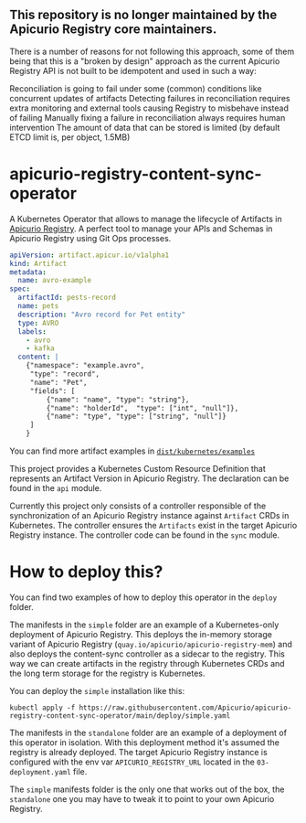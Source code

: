 ## This repository is no longer maintained by the Apicurio Registry core maintainers. 

There is a number of reasons for not following this approach, some of them being that this is a "broken by design" approach as the current Apicurio Registry API is not built to be idempotent and used in such a way:

Reconciliation is going to fail under some (common) conditions like concurrent updates of artifacts
Detecting failures in reconciliation requires extra monitoring and external tools causing Registry to misbehave instead of failing
Manually fixing a failure in reconciliation always requires human intervention
The amount of data that can be stored is limited (by default ETCD limit is, per object, 1.5MB)

# apicurio-registry-content-sync-operator

A Kubernetes Operator that allows to manage the lifecycle of Artifacts in [Apicurio Registry](https://www.apicur.io/registry/).
A perfect tool to manage your APIs and Schemas in Apicurio Registry using Git Ops processes.

```yaml
apiVersion: artifact.apicur.io/v1alpha1
kind: Artifact
metadata:
  name: avro-example
spec:
  artifactId: pests-record
  name: pets
  description: "Avro record for Pet entity"
  type: AVRO
  labels:
    - avro
    - kafka
  content: |
    {"namespace": "example.avro",
     "type": "record",
     "name": "Pet",
     "fields": [
         {"name": "name", "type": "string"},
         {"name": "holderId",  "type": ["int", "null"]},
         {"name": "type", "type": ["string", "null"]}
     ]
    }
```
You can find more artifact examples in [`dist/kubernetes/examples`](./dist/kubernetes/examples)

This project provides a Kubernetes Custom Resource Definition that represents an Artifact Version in Apicurio Registry. The declaration can be found in the `api` module.

Currently this project only consists of a controller responsible of the synchronization of an Apicurio Registry instance against `Artifact` CRDs in Kubernetes.
The controller ensures the `Artifacts` exist in the target Apicurio Registry instance. The controller code can be found in the `sync` module.

# How to deploy this?
You can find two examples of how to deploy this operator in the `deploy` folder.

The manifests in the `simple` folder are an example of a Kubernetes-only deployment of Apicurio Registry. This deploys the in-memory storage variant of Apicurio Registry (`quay.io/apicurio/apicurio-registry-mem`) and also deploys the content-sync controller as a sidecar to the registry. This way we can create artifacts in the registry through Kubernetes CRDs and the long term storage for the registry is Kubernetes.

You can deploy the `simple` installation like this:

```
kubectl apply -f https://raw.githubusercontent.com/Apicurio/apicurio-registry-content-sync-operator/main/deploy/simple.yaml
```

The manifests in the `standalone` folder are an example of a deployment of this operator in isolation. With this deployment method it's assumed the registry is already deployed. The target Apicurio Registry instance is configured with the env var `APICURIO_REGISTRY_URL` located in the `03-deployment.yaml` file.

The `simple` manifests folder is the only one that works out of the box, the `standalone` one you may have to tweak it to point to your own Apicurio Registry.

